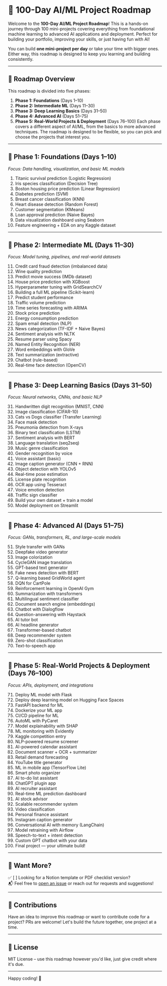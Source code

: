# 🧠 100-Day AI/ML Project Roadmap

Welcome to the **100-Day AI/ML Project Roadmap**! This is a hands-on journey through 100 mini-projects covering everything from foundational machine learning to advanced AI applications and deployment. Perfect for building your portfolio, improving your skills, or just having fun with AI!

You can build **one mini-project per day** or take your time with bigger ones. Either way, this roadmap is designed to keep you learning and building consistently.

---

## 🚀 Roadmap Overview

This roadmap is divided into five phases:
1. **Phase 1: Foundations** (Days 1–10)
2. **Phase 2: Intermediate ML** (Days 11–30)
3. **Phase 3: Deep Learning Basics** (Days 31–50)
4. **Phase 4: Advanced AI** (Days 51–75)
5. **Phase 5: Real-World Projects & Deployment** (Days 76–100)
Each phase covers a different aspect of AI/ML, from the basics to more advanced techniques. The roadmap is designed to be flexible, so you can pick and choose the projects that interest you.
---

## 🔹 Phase 1: Foundations (Days 1–10)

_Focus: Data handling, visualization, and basic ML models_

1. Titanic survival prediction (Logistic Regression)  
2. Iris species classification (Decision Tree)  
3. Boston housing price prediction (Linear Regression)  
4. Diabetes prediction (SVM)  
5. Breast cancer classification (KNN)  
6. Heart disease detection (Random Forest)  
7. Customer segmentation (KMeans)  
8. Loan approval prediction (Naive Bayes)  
9. Data visualization dashboard using Seaborn  
10. Feature engineering + EDA on any Kaggle dataset  

---

## 🔹 Phase 2: Intermediate ML (Days 11–30)

_Focus: Model tuning, pipelines, and real-world datasets_

11. Credit card fraud detection (imbalanced data)  
12. Wine quality prediction  
13. Predict movie success (IMDb dataset)  
14. House price prediction with XGBoost  
15. Hyperparameter tuning with GridSearchCV  
16. Building a full ML pipeline (Scikit-learn)  
17. Predict student performance  
18. Traffic volume prediction  
19. Time series forecasting with ARIMA  
20. Stock price prediction  
21. Energy consumption prediction  
22. Spam email detection (NLP)  
23. News categorization (TF-IDF + Naive Bayes)  
24. Sentiment analysis with NLTK  
25. Resume parser using Spacy  
26. Named Entity Recognition (NER)  
27. Word embeddings with GloVe  
28. Text summarization (extractive)  
29. Chatbot (rule-based)  
30. Real-time face detection (OpenCV)  

---

## 🔹 Phase 3: Deep Learning Basics (Days 31–50)

_Focus: Neural networks, CNNs, and basic NLP_

31. Handwritten digit recognition (MNIST, CNN)  
32. Image classification (CIFAR-10)  
33. Cats vs Dogs classifier (Transfer Learning)  
34. Face mask detection  
35. Pneumonia detection from X-rays  
36. Binary text classification (LSTM)  
37. Sentiment analysis with BERT  
38. Language translation (seq2seq)  
39. Music genre classification  
40. Gender recognition by voice  
41. Voice assistant (basic)  
42. Image caption generator (CNN + RNN)  
43. Object detection with YOLOv5  
44. Real-time pose estimation  
45. License plate recognition  
46. OCR app using Tesseract  
47. Voice emotion detection  
48. Traffic sign classifier  
49. Build your own dataset + train a model  
50. Model deployment on Streamlit  

---

## 🔹 Phase 4: Advanced AI (Days 51–75)

_Focus: GANs, transformers, RL, and large-scale models_

51. Style transfer with GANs  
52. Deepfake video generator  
53. Image colorization  
54. CycleGAN image translation  
55. GPT-based text generator  
56. Fake news detection with BERT  
57. Q-learning based GridWorld agent  
58. DQN for CartPole  
59. Reinforcement learning in OpenAI Gym  
60. Summarization with transformers  
61. Multilingual sentiment classifier  
62. Document search engine (embeddings)  
63. Chatbot with Dialogflow  
64. Question-answering with Haystack  
65. AI tutor bot  
66. AI headline generator  
67. Transformer-based chatbot  
68. Deep recommender system  
69. Zero-shot classification  
70. Text-to-speech app  

---

## 🔹 Phase 5: Real-World Projects & Deployment (Days 76–100)

_Focus: APIs, deployment, and integrations_

71. Deploy ML model with Flask  
72. Deploy deep learning model on Hugging Face Spaces  
73. FastAPI backend for ML  
74. Dockerize your ML app  
75. CI/CD pipeline for ML  
76. AutoML with PyCaret  
77. Model explainability with SHAP  
78. ML monitoring with Evidently  
79. Kaggle competition entry  
80. NLP-powered resume screener  
81. AI-powered calendar assistant  
82. Document scanner + OCR + summarizer  
83. Retail demand forecasting  
84. YouTube title generator  
85. ML in mobile app (TensorFlow Lite)  
86. Smart photo organizer  
87. AI to-do list assistant  
88. ChatGPT plugin app  
89. AI recruiter assistant  
90. Real-time ML prediction dashboard  
91. AI stock advisor  
92. Scalable recommender system  
93. Video classification  
94. Personal finance assistant  
95. Instagram caption generator  
96. Conversational AI with memory (LangChain)  
97. Model retraining with Airflow  
98. Speech-to-text + intent detection  
99. Custom GPT chatbot with your data  
100. Final project — your ultimate build!  

---

## 📌 Want More?

✅ [ ] Looking for a Notion template or PDF checklist version?  
📬 Feel free to [open an issue](https://github.com/chinmayvivek/100-days-ml-roadmap/issues) or reach out for requests and suggestions!

---

## 🙌 Contributions

Have an idea to improve this roadmap or want to contribute code for a project? PRs are welcome! Let's build the future together, one project at a time.

---

## 📜 License

MIT License – use this roadmap however you'd like, just give credit where it's due.

---
Happy coding! 🚀